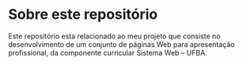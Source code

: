 # Sobre este repositório
Este repositório esta relacionado ao meu projeto que consiste no desenvolvimento de um conjunto de páginas Web para apresentação profissional, da componente curricular Sistema Web – UFBA. 
